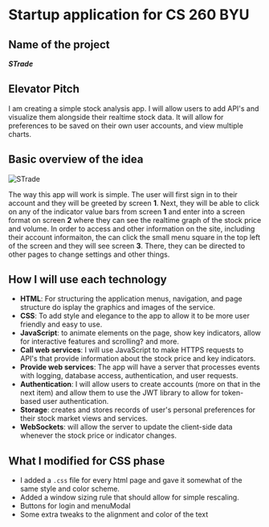 # Startup application for CS 260 BYU

## Name of the project
**_STrade_**

## Elevator Pitch
I am creating a simple stock analysis app. I will allow users to add API's and visualize them alongside their realtime stock data. It will allow for preferences to be saved on their own user accounts, and view multiple charts.

## Basic overview of the idea
![STrade](https://github.com/deadeyesky/startup/assets/53882236/3d146386-849b-47ec-afab-fce435a20bd2)

The way this app will work is simple. The user will first sign in to their account and they will be greeted by screen **1**. Next, they will be able to click on any of the indicator value bars from screen **1** and enter into a screen format on screen **2** where they can see the realtime graph of the stock price and volume. In order to access and other information on the site, including their account informaiton, the can click the small menu square in the top left of the screen and they will see screen **3**. There, they can be directed to other pages to change settings and other things. 

## How I will use each technology

- **HTML**: For structuring the application menus, navigation, and page structure do isplay the graphics and images of the service.
- **CSS**: To add style and elegance to the app to allow it to be more user friendly and easy to use.
- **JavaScript**: to animate elements on the page, show key indicators, allow for interactive features and scrolling? and more.
- **Call web services**: I will use JavaScript to make HTTPS requests to API's that provide information about the stock price and key indicators.
- **Provide web services**: The app will have a server that processes events with logging, database access, authentication, and user requests.
- **Authentication**: I will allow users to create accounts (more on that in the next item) and allow them to use the JWT library to allow for token-based user authentication. 
- **Storage**: creates and stores records of user's personal preferences for their stock market views and services.
- **WebSockets**: will allow the server to update the client-side data whenever the stock price or indicator changes. 

## What I modified for CSS phase
- I added a `.css` file for every html page and gave it somewhat of the same style and color scheme.
- Added a window sizing rule that should allow for simple rescaling. 
- Buttons for login and menuModal
- Some extra tweaks to the alignment and color of the text
